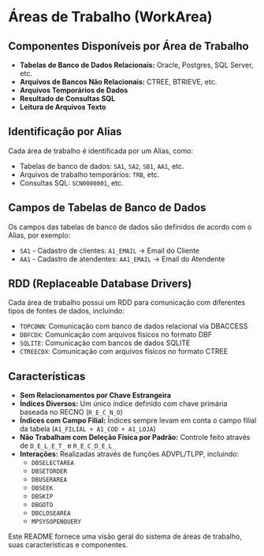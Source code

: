 # Áreas de Trabalho (WorkArea)


## Componentes Disponíveis por Área de Trabalho
- **Tabelas de Banco de Dados Relacionais:** Oracle, Postgres, SQL Server, etc.
- **Arquivos de Bancos Não Relacionais:** CTREE, BTRIEVE, etc.
- **Arquivos Temporários de Dados**
- **Resultado de Consultas SQL**
- **Leitura de Arquivos Texto**

## Identificação por Alias
Cada área de trabalho é identificada por um Alias, como:
- Tabelas de banco de dados: `SA1`, `SA2`, `SB1`, `AA1`, etc.
- Arquivos de trabalho temporários: `TRB`, etc.
- Consultas SQL: `SCN0000001`, etc.

## Campos de Tabelas de Banco de Dados
Os campos das tabelas de banco de dados são definidos de acordo com o Alias, por exemplo:
- `SA1` - Cadastro de clientes: `A1_EMAIL` -> Email do Cliente
- `AA1` - Cadastro de atendentes: `AA1_EMAIL` -> Email do Atendente

## RDD (Replaceable Database Drivers)
Cada área de trabalho possui um RDD para comunicação com diferentes tipos de fontes de dados, incluindo:
- `TOPCONN`: Comunicação com banco de dados relacional via DBACCESS
- `DBFCDX`: Comunicação com arquivos físicos no formato DBF
- `SQLITE`: Comunicação com bancos de dados SQLITE
- `CTREECDX`: Comunicação com arquivos físicos no formato CTREE

## Características
- **Sem Relacionamentos por Chave Estrangeira**
- **Índices Diversos:** Um único índice definido com chave primária baseada no RECNO (`R_E_C_N_O`)
- **Índices com Campo Filial:** Índices sempre levam em conta o campo filial da tabela (`A1_FILIAL + A1_COD + A1_LOJA`)
- **Não Trabalham com Deleção Física por Padrão:** Controle feito através de `D_E_L_E_T_` e `R_E_C_D_E_L_`
- **Interações:** Realizadas através de funções ADVPL/TLPP, incluindo:
  - `DBSELECTAREA`
  - `DBSETORDER`
  - `DBUSERAREA`
  - `DBSEEK`
  - `DBSKIP`
  - `DBGOTO`
  - `DBCLOSEAREA`
  - `MPSYSOPENQUERY`

Este README fornece uma visão geral do sistema de áreas de trabalho, suas características e componentes.
